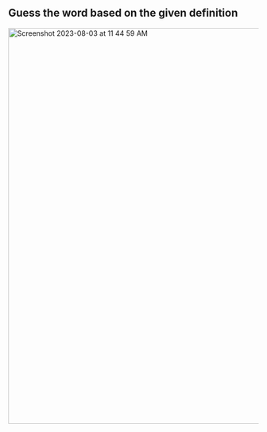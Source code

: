 ## Guess the word based on the given definition

<img width="796" alt="Screenshot 2023-08-03 at 11 44 59 AM" src="https://github.com/lauble/word-guess-by-definition/assets/95086147/631b4a08-e303-408b-8e7c-4f85337798ee">

